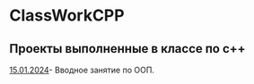 # ClassWorkCPP
## Проекты выполненные в классе по с++
[15.01.2024](15.01.2024)- Вводное занятие по ООП.
